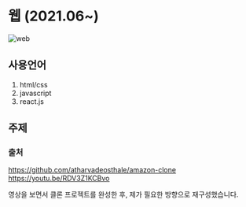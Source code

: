 # 웹 (2021.06~)

![web](https://user-images.githubusercontent.com/57785252/125338565-5458d800-e38b-11eb-9c25-25e28182fb25.JPG)



## 사용언어
1. html/css
2. javascript
3. react.js

## 주제




### 출처

https://github.com/atharvadeosthale/amazon-clone
https://youtu.be/RDV3Z1KCBvo

영상을 보면서 클론 프로젝트를 완성한 후, 제가 필요한 방향으로 재구성했습니다. 
